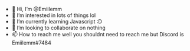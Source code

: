 - 👋 Hi, I’m @Emiilemm
- 👀 I’m interested in lots of things lol
- 🌱 I’m currently learning Javascript :D
- 💞️ I’m looking to collaborate on nothing
- 📫 How to reach me well you shouldnt need to reach me but Discord is Emiilemm#7484

<!---
Emiilemm/Emiilemm is a ✨ special ✨ repository because its `README.md` (this file) appears on your GitHub profile.
You can click the Preview link to take a look at your changes.
--->
